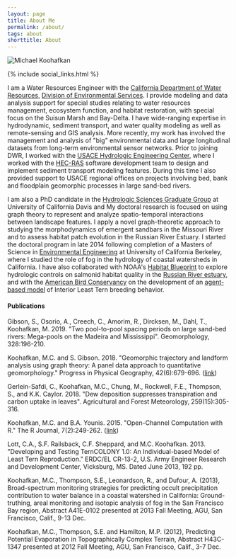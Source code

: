 ```yaml
---
layout: page
title: About Me
permalink: /about/
tags: about
shorttitle: About
---
```


![Michael Koohafkan](/images/mk3.jpg)
<div class="clearfix"></div>
{% include social_links.html %}

I am a Water Resources Engineer with the 
[California Department of Water Resources](https://water.ca.gov),
[Division of Environmental Services](https://water.ca.gov/Programs/Environmental-Services). 
I provide modeling and data analysis support for special studies relating to
water resources management, ecosystem function, and habitat restoration, with special
focus on the Suisun Marsh and Bay-Delta.
I have wide-ranging expertise in hydrodynamic, sediment transport, and
water quality modeling as well as remote-sensing and GIS analysis. More recently,
my work has involved the management and analysis of "big" environmental data and
large longitudinal datasets from long-term environmental sensor networks.
Prior to joining DWR, I worked with the 
[USACE Hydrologic Engineering Center](https://www.hec.usace.army.mil), 
where I worked with the [HEC-RAS](https://www.hec.usace.army.mil/software/hec-ras) 
software development team to design and implement sediment transport 
modeling features. During this time I also provided support to
USACE regional offices on projects involving bed, bank and floodplain 
geomorphic processes in large sand-bed rivers. 

I am also a PhD candidate in the 
[Hydrologic Sciences Graduate Group](http://hsgg.ucdavis.edu) 
at University of California Davis and 
My doctoral research is focused on using graph theory to represent 
and analyze spatio-temporal interactions between landscape features.
I apply a novel graph-theoretic approach to studying the 
morphodynamics of emergent sandbars in the Missouri River and to
assess habitat patch evolution in the Russian River Estuary. 
I started the doctoral program in late 2014 following completion of a 
Masters of Science in 
[Environmental Engineering](http://efmh.berkeley.edu) 
at University of California Berkeley, where I studied the role of fog in the 
hydrology of 
coastal watersheds in California. I have also collaborated with NOAA's 
[Habitat Blueprint](http://www.habitat.noaa.gov/habitatblueprint) 
to explore hydrologic controls on salmonid habitat quality in the 
[Russian River estuary](http://www.scwa.ca.gov/russian-river-estuary), 
and with the 
[American Bird Conservancy](https://abcbirds.org) 
on the development of an 
[agent-based model](http://www.leasttern.org) 
of Interior Least Tern breeding behavior. 

#### Publications

Gibson, S., Osorio, A., Creech, C., Amorim, R., Dircksen, M., Dahl, T., <span class="red">Koohafkan, M.</span> 2019. "Two pool-to-pool spacing periods on large sand-bed rivers: Mega-pools on the Madeira and Mississippi". Geomorphology, 328:196-210.

<span class="red">Koohafkan, M.C.</span> and S. Gibson. 2018. "Geomorphic trajectory and landform analysis using graph theory: A panel data approach to quantitative geomorphology." Progress in Physical Geography, 42(6):679-696. ([link](/docs/2018-koohafkan-gibson-ppg-accepted.pdf))

Gerlein-Safdi, C., <span class="red">Koohafkan, M.C.</span>, Chung, M., Rockwell, F.E., Thompson, S., and K.K. Caylor. 2018. "Dew deposition suppresses transpiration and carbon uptake in leaves". Agricultural and Forest Meteorology, 259(15):305-316.

<span class="red">Koohafkan, M.C.</span> and B.A. Younis. 2015. "Open-Channel Computation with R." The R Journal, 7(2):249-262. ([link](https://journal.r-project.org/archive/2015-2/koohafkan-younis.pdf))

Lott, C.A., S.F. Railsback, C.F. Sheppard, and <span class="red">M.C. Koohafkan</span>. 2013. "Developing and Testing TernCOLONY 1.0: An Individual-based Model of Least Tern Reproduction." ERDC/EL CR-13-2, U.S. Army Engineer Research and Development Center, Vicksburg, MS. Dated June 2013, 192 pp.

<span class="red">Koohafkan, M.C.</span>, Thompson, S.E., Leonardson, R., and Dufour, A. (2013), Broad-spectrum monitoring strategies for predicting occult precipitation contribution to water balance in a coastal watershed in California: Ground-truthing, areal monitoring and isotopic analysis of fog in the San Francisco Bay region, Abstract A41E-0102 presented at 2013 Fall Meeting, AGU, San Francisco, Calif., 9-13 Dec.

<span class="red">Koohafkan, M.C.</span>, Thompson, S.E. and Hamilton, M.P. (2012), Predicting Potential Evaporation in Topographically Complex Terrain, Abstract H43C-1347 presented at 2012 Fall Meeting, AGU, San Francisco, Calif., 3-7 Dec.
